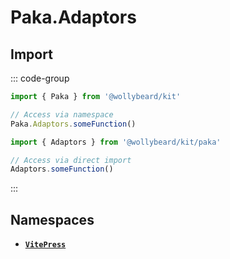 # Paka.Adaptors

## Import

::: code-group

```typescript [Namespace]
import { Paka } from '@wollybeard/kit'

// Access via namespace
Paka.Adaptors.someFunction()
```

```typescript [Barrel]
import { Adaptors } from '@wollybeard/kit/paka'

// Access via direct import
Adaptors.someFunction()
```

:::

## Namespaces

- [**`VitePress`**](/api/paka/adaptors/vite-press)
